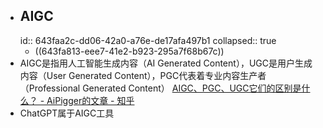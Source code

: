 - ## AIGC
  id:: 643faa2c-dd06-42a0-a76e-de17afa497b1
  collapsed:: true
	- ((643fa813-eee7-41e2-b923-295a7f68b67c))
- AIGC是指用人工智能生成内容（AI Generated Content），UGC是用户生成内容（User Generated Content），PGC代表着专业内容生产者（Professional Generated Content） [AIGC、PGC、UGC它们的区别是什么？ - AiPigger的文章 - 知乎](https://zhuanlan.zhihu.com/p/608775087)
- ChatGPT属于AIGC工具